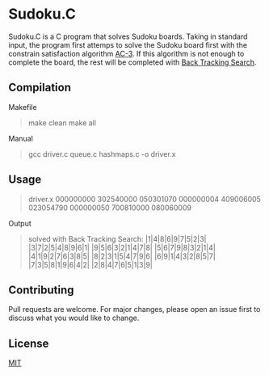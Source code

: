 # Sudoku.C

Sudoku.C is a C program that solves Sudoku boards. Taking in standard input, the program first
attemps to solve the Sudoku board first with the constrain satisfaction algorithm [AC-3](https://en.wikipedia.org/wiki/AC-3_algorithm).
If this algorithm is not enough to complete the board, the rest will be completed with [Back Tracking Search](https://en.wikipedia.org/wiki/Backtracking).

## Compilation

Makefile

> make clean
> make all

Manual

> gcc driver.c queue.c hashmaps.c -o driver.x

## Usage

> driver.x
> 000000000
> 302540000
> 050301070
> 000000004
> 409006005
> 023054790
> 000000050
> 700810000
> 080060009

Output

> solved with Back Tracking Search:
> |1|4|8|6|9|7|5|2|3|
> |3|7|2|5|4|8|9|6|1|
> |9|5|6|3|2|1|4|7|8|
> |5|6|7|9|8|3|2|1|4|
> |4|1|9|2|7|6|3|8|5|
> |8|2|3|1|5|4|7|9|6|
> |6|9|1|4|3|2|8|5|7|
> |7|3|5|8|1|9|6|4|2|
> |2|8|4|7|6|5|1|3|9|

## Contributing

Pull requests are welcome. For major changes, please open an issue first to discuss what you would like to change.

## License

[MIT](https://choosealicense.com/licenses/mit/)

